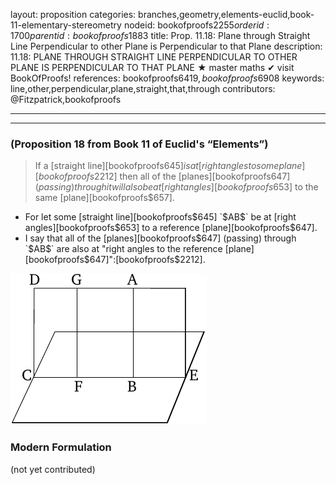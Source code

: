 layout: proposition
categories: branches,geometry,elements-euclid,book-11-elementary-stereometry
nodeid: bookofproofs$2255
orderid: 1700
parentid: bookofproofs$1883
title: Prop. 11.18: Plane through Straight Line Perpendicular to other Plane is Perpendicular to that Plane
description: 11.18: PLANE THROUGH STRAIGHT LINE PERPENDICULAR TO OTHER PLANE IS PERPENDICULAR TO THAT PLANE &#9733; master maths &#10004; visit BookOfProofs!
references: bookofproofs$6419,bookofproofs$6908
keywords: line,other,perpendicular,plane,straight,that,through
contributors: @Fitzpatrick,bookofproofs

---


---

### (Proposition 18 from Book 11 of Euclid's “Elements”)

> If a [straight line][bookofproofs$645] is at [right angles to some plane][bookofproofs$2212] then all of the [planes][bookofproofs$647] (passing) through it will also be at [right angles][bookofproofs$653] to the same [plane][bookofproofs$657].
* For let some [straight line][bookofproofs$645] `$AB$` be at [right angles][bookofproofs$653] to a reference [plane][bookofproofs$647].
* I say that all of the [planes][bookofproofs$647] (passing) through `$AB$` are also at "right angles to the reference [plane][bookofproofs$647]":[bookofproofs$2212].

![fig18e](https://github.com/bookofproofs/bookofproofs.github.io/blob/main/_sources/_assets/images/euclid/Book11/fig18e.png?raw=true)



### Modern Formulation

(not yet contributed)
